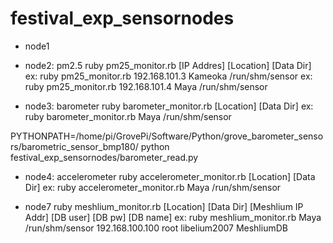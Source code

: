 # festival_exp_sensornodes

- node1

- node2: pm2.5
ruby pm25_monitor.rb [IP Addres] [Location] [Data Dir]
ex: ruby pm25_monitor.rb 192.168.101.3 Kameoka /run/shm/sensor
ex: ruby pm25_monitor.rb 192.168.101.4 Maya /run/shm/sensor

- node3: barometer
ruby barometer_monitor.rb [Location] [Data Dir]
ex: ruby barometer_monitor.rb Maya /run/shm/sensor

PYTHONPATH=/home/pi/GrovePi/Software/Python/grove_barometer_sensors/barometric_sensor_bmp180/ python festival_exp_sensornodes/barometer_read.py

- node4: accelerometer
ruby accelerometer_monitor.rb [Location] [Data Dir]
ex: ruby accelerometer_monitor.rb Maya /run/shm/sensor

- node7
ruby meshlium_monitor.rb [Location] [Data Dir] [Meshlium IP Addr] [DB user] [DB pw] [DB name]
ex: ruby meshlium_monitor.rb Maya /run/shm/sensor 192.168.100.100 root libelium2007 MeshliumDB

